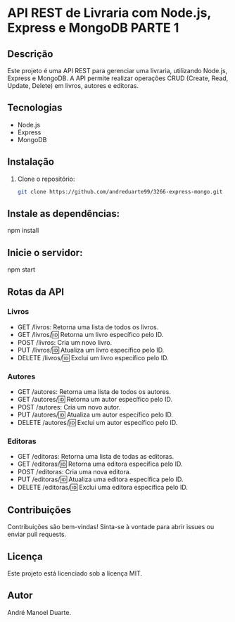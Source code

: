 # API REST de Livraria com Node.js, Express e MongoDB PARTE 1

## Descrição

Este projeto é uma API REST para gerenciar uma livraria, utilizando Node.js, Express e MongoDB. A API permite realizar operações CRUD (Create, Read, Update, Delete) em livros, autores e editoras.

## Tecnologias

* Node.js
* Express
* MongoDB

## Instalação

1. Clone o repositório:
   ```bash
   git clone https://github.com/andreduarte99/3266-express-mongo.git
## Instale as dependências:
npm install

## Inicie o servidor:
npm start

## Rotas da API
### Livros
* GET /livros: Retorna uma lista de todos os livros.
* GET /livros/:id: Retorna um livro específico pelo ID.
* POST /livros: Cria um novo livro.
* PUT /livros/:id: Atualiza um livro específico pelo ID.
* DELETE /livros/:id: Exclui um livro específico pelo ID.
  
### Autores
* GET /autores: Retorna uma lista de todos os autores.
* GET /autores/:id: Retorna um autor específico pelo ID.
* POST /autores: Cria um novo autor.
* PUT /autores/:id: Atualiza um autor específico pelo ID.
* DELETE /autores/:id: Exclui um autor específico pelo ID.
  
### Editoras
* GET /editoras: Retorna uma lista de todas as editoras.
* GET /editoras/:id: Retorna uma editora específica pelo ID.
* POST /editoras: Cria uma nova editora.
* PUT /editoras/:id: Atualiza uma editora específica pelo ID.
* DELETE /editoras/:id: Exclui uma editora específica pelo ID.

## Contribuições
Contribuições são bem-vindas! Sinta-se à vontade para abrir issues ou enviar pull requests.

## Licença
Este projeto está licenciado sob a licença MIT.

## Autor
André Manoel Duarte.

